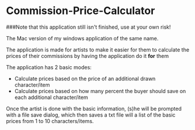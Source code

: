 Commission-Price-Calculator
===========================

###Note that this application still isn't finished, use at your own risk!

The Mac version of my windows application of the same name.

The application is made for artists to make it easier for them to calculate the prices of their commissions 
by having the application do it **for** them

The application has 2 basic modes:

* Calculate prices based on the price of an additional drawn character/item
* Calculate prices based on how many percent the buyer should save on each additional character/item

Once the artist is done with the basic information, (s)he will be prompted with a file save dialog, 
which then saves a txt file will a list of the basic prices from 1 to 10 characters/items.
